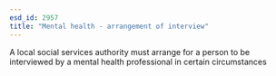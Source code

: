 ```yaml
---
esd_id: 2957
title: "Mental health - arrangement of interview"
---
```


A local social services authority must arrange for a person to be interviewed by a mental health professional in certain circumstances

